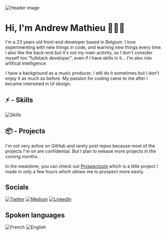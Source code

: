 ![Header image](https://i.imgur.com/ExnMwCW.png)

# Hi, I'm Andrew Mathieu 🙋🏻‍♂️

I'm a 23 years old front-end developer based in Belgium. I love experimenting with new things in code, and learning new things every time. I also like the back-end but it's not my main activity, so I don't consider myself too "fullstack developer", even if I have skills in it... I'm also into artifical intelligence.

I have a background as a music producer, I still do it sometimes but I don't enjoy it as much as before. My passion for coding came to me after I became interested in UI design.

## ⚡ - Skills

![Skills](https://skillicons.dev/icons?i=nuxtjs,vue,nextjs,react,mongodb,nodejs,styledcomponents,astro,express,vite,webpack,vercel,threejs,tensorflow,svelte,supabase,sass,prisma,postman,netlify,docker,cloudflare,bash,js,ts&theme=light)

## 📦 - Projects

I'm not very active on GitHub and rarely post repos because most of the projects I'm on are confidential. But I plan to release more projects in the coming months.

In the meantime, you can check out [Prospectools](https://github.com/andrew-mathieu/prospectools) which is a little project I made in only a few hours which allows me to prospect more easily.

## Socials

[![Twitter](https://img.shields.io/badge/Twitter-1DA1F2?style=for-the-badge&logo=twitter&logoColor=white)](https://twitter.com/noonedrewandy)
[![Medium](https://img.shields.io/badge/Medium-12100E?style=for-the-badge&logo=medium&logoColor=white)](https://medium.com/@mathieuandrew0)
[![LinkedIn](https://img.shields.io/badge/LinkedIn-0077B5?style=for-the-badge&logo=linkedin&logoColor=white)](https://linkedin.com/in/andrew-mathieu)

## Spoken languages

![French](https://flagcdn.com/32x24/fr.png) ![English](https://flagcdn.com/32x24/gb.png) 
